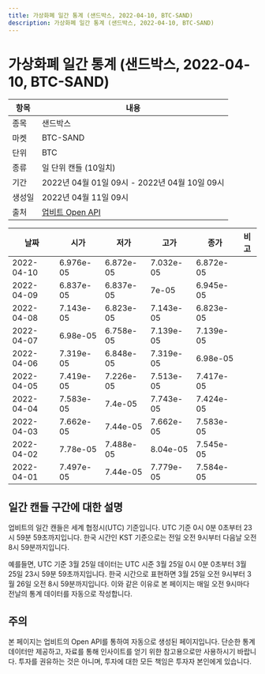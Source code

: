 ```yaml
---
title: 가상화폐 일간 통계 (샌드박스, 2022-04-10, BTC-SAND)
description: 가상화폐 일간 통계 (샌드박스, 2022-04-10, BTC-SAND)
---
```



가상화폐 일간 통계 (샌드박스, 2022-04-10, BTC-SAND)
===

|항목|내용|
|--|--|
|종목|샌드박스|
|마켓|BTC-SAND|
|단위|BTC|
|종류|일 단위 캔들 (10일치)|
|기간|2022년 04월 01일 09시 - 2022년 04월 10일 09시|
|생성일|2022년 04월 11일 09시|
|출처|[업비트 Open API](https://docs.upbit.com)|


|날짜|시가|저가|고가|종가|비고|
|--|--|--|--|--|--|
|2022-04-10|6.976e-05|6.872e-05|7.032e-05|6.872e-05|    |
|2022-04-09|6.837e-05|6.837e-05|7e-05|6.945e-05|    |
|2022-04-08|7.143e-05|6.823e-05|7.143e-05|6.823e-05|    |
|2022-04-07|6.98e-05|6.758e-05|7.139e-05|7.139e-05|    |
|2022-04-06|7.319e-05|6.848e-05|7.319e-05|6.98e-05|    |
|2022-04-05|7.419e-05|7.226e-05|7.513e-05|7.417e-05|    |
|2022-04-04|7.583e-05|7.4e-05|7.743e-05|7.424e-05|    |
|2022-04-03|7.662e-05|7.44e-05|7.662e-05|7.583e-05|    |
|2022-04-02|7.78e-05|7.488e-05|8.04e-05|7.545e-05|    |
|2022-04-01|7.497e-05|7.44e-05|7.779e-05|7.584e-05|    |


일간 캔들 구간에 대한 설명
---


업비트의 일간 캔들은 세계 협정시(UTC) 기준입니다. 
UTC 기준 0시 0분 0초부터 23시 59분 59초까지입니다. 
한국 시간인 KST 기준으로는 전일 오전 9시부터 다음날 오전 8시 59분까지입니다. 


예를들면, UTC 기준 3월 25일 데이터는 UTC 시준 3월 25일 0시 0분 0초부터 3월 25일 23시 59분 59초까지입니다. 
한국 시간으로 표현하면 3월 25일 오전 9시부터 3월 26일 오전 8시 59분까지입니다. 
이와 같은 이유로 본 페이지는 매일 오전 9시마다 전날의 통계 데이터를 자동으로 작성합니다. 


주의
---


본 페이지는 업비트의 Open API를 통하여 자동으로 생성된 페이지입니다. 
단순한 통계 데이터만 제공하고, 자료를 통해 인사이트를 얻기 위한 참고용으로만 사용하시기 바랍니다. 
투자를 권유하는 것은 아니며, 투자에 대한 모든 책임은 투자자 본인에게 있습니다. 
